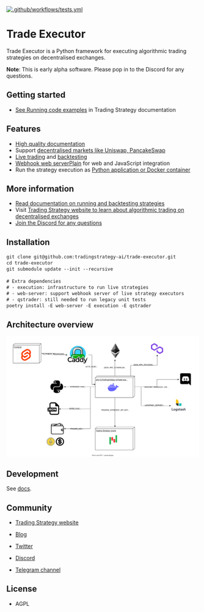 [![.github/workflows/tests.yml](https://github.com/tradingstrategy-ai/trade-executor/actions/workflows/tests.yml/badge.svg)](https://github.com/tradingstrategy-ai/trade-executor/actions/workflows/tests.yml)

# Trade Executor

Trade Executor is a Python framework for executing algorithmic trading strategies on decentralised exchanges. 

**Note**: This is early alpha software. Please pop in to the Discord for any questions. 

## Getting started

- [See Running code examples](https://tradingstrategy.ai/docs/programming/code-examples/running.html)
  in Trading Strategy documentation

## Features

- [High quality documentation](https://tradingstrategy.ai/docs/)
- Support [decentralised markets like Uniswap, PancakeSwap](https://tradingstrategy.ai/docs/overview/supported-markets.html) 
- [Live trading](https://tradingstrategy.ai/docs/running/live-trading.html) and [backtesting](https://tradingstrategy.ai/docs/running/backtesting.html)  
- [Webhook web serverPlain](https://tradingstrategy.ai/docs/running/webhook.html) for web and JavaScript integration
- Run the strategy execution as [Python application or Docker container](https://tradingstrategy.ai/docs/running/cli.html)

## More information

- [Read documentation on running and backtesting strategies](https://tradingstrategy.ai/docs/running/index.html)
- Visit [Trading Strategy website to learn about algorithmic trading on decentralised exchanges](https://tradingstrategy.ai)
- [Join the Discord for any questions](https://tradingstrategy.ai/community)

## Installation

```shell
git clone git@github.com:tradingstrategy-ai/trade-executor.git
cd trade-executor
git submodule update --init --recursive

# Extra dependencies
# - execution: infrastructure to run live strategies
# - web-server: support webhook server of live strategy executors
# - qstrader: still needed to run legacy unit tests
poetry install -E web-server -E execution -E qstrader
```

## Architecture overview

![Archiecture overview](docs/deployment-overview.drawio.svg)

## Development

See [docs](./docs).

## Community

* [Trading Strategy website](https://tradingstrategy.ai)

* [Blog](https://tradingstrategy.ai/blog)

* [Twitter](https://twitter.com/TradingProtocol)

* [Discord](https://tradingstrategy.ai/community#discord) 

* [Telegram channel](https://t.me/trading_protocol)

## License 

- AGPL
